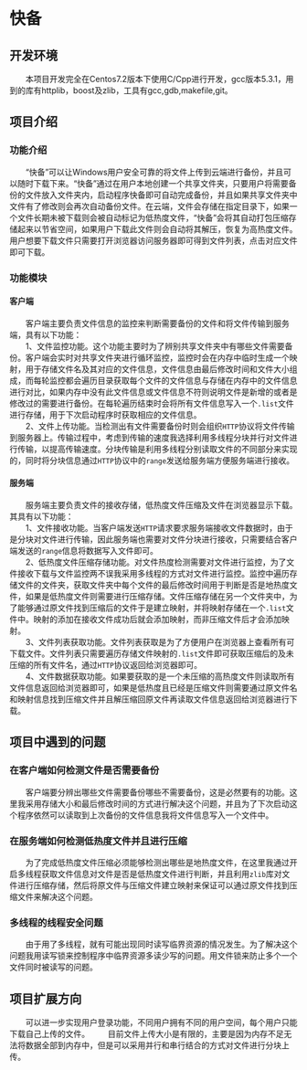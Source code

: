 # 快备
## 开发环境
&emsp;&emsp;本项目开发完全在Centos7.2版本下使用C/Cpp进行开发，gcc版本5.3.1，用到的库有httplib，boost及zlib，工具有gcc,gdb,makefile,git。
## 项目介绍
### 功能介绍
&emsp;&emsp;“快备”可以让Windows用户安全可靠的将文件上传到云端进行备份，并且可以随时下载下来。“快备”通过在用户本地创建一个共享文件夹，只要用户将需要备份的文件放入文件夹内，启动程序快备即可自动完成备份，并且如果共享文件夹中文件有了修改则会再次自动备份文件。在云端，文件会存储在指定目录下，如果一个文件长期未被下载则会被自动标记为低热度文件，“快备”会将其自动打包压缩存储起来以节省空间，如果用户下载此文件则会自动将其解压，恢复为高热度文件。用户想要下载文件只需要打开浏览器访问服务器即可得到文件列表，点击对应文件即可下载。
### 功能模块
#### 客户端
&emsp;&emsp;客户端主要负责文件信息的监控来判断需要备份的文件和将文件传输到服务端，具有以下功能：</br>
&emsp;&emsp;1、文件监控功能。这个功能主要时为了辨别共享文件夹中有哪些文件需要备份。客户端会实时对共享文件夹进行循环监控，监控时会在内存中临时生成一个映射，用于存储文件名及其对应的文件信息，文件信息由最后修改时间和文件大小组成，而每轮监控都会遍历目录获取每个文件的文件信息与存储在内存中的文件信息进行对比，如果内存中没有此文件信息或文件信息不符则说明文件是新增的或者是修改过的需要进行备份。在每轮遍历结束时会将所有文件信息写入一个`.list`文件进行存储，用于下次启动程序时获取相应的文件信息。</br>
&emsp;&emsp;2、文件上传功能。当检测出有文件需要备份时则会组织`HTTP`协议将文件传输到服务器上。传输过程中，考虑到传输的速度我选择利用多线程分块并行对文件进行传输，以提高传输速度。分块传输是利用多线程分别读取文件的不同部分来实现的，同时将分块信息通过`HTTP`协议中的`range`发送给服务端方便服务端进行接收。</br>
#### 服务端
&emsp;&emsp;服务端主要负责文件的接收存储，低热度文件压缩及文件在浏览器显示下载。其具有以下功能：</br>
&emsp;&emsp;1、文件接收功能。当客户端发送`HTTP`请求要求服务端接收文件数据时，由于是分块对文件进行传输，因此服务端也需要对文件分块进行接收，只需要结合客户端发送的`range`信息将数据写入文件即可。</br>
&emsp;&emsp;2、低热度文件压缩存储功能。对文件热度检测需要对文件进行监控，为了文件接收下载与文件监控两不误我采用多线程的方式对文件进行监控。监控中遍历存储文件的文件夹，获取文件夹中每个文件的最后修改时间用于判断是否是地热度文件，如果是低热度文件则需要进行压缩存储。文件压缩存储在另一个文件夹中，为了能够通过原文件找到压缩后的文件于是建立映射，并将映射存储在一个`.list`文件中。映射的添加在接收文件成功后就会添加映射，而非压缩文件后才会添加映射。</br>
&emsp;&emsp;3、文件列表获取功能。文件列表获取是为了方便用户在浏览器上查看所有可下载文件。文件列表只需要遍历存储文件映射的`.list`文件即可获取压缩后的及未压缩的所有文件名，通过`HTTP`协议返回给浏览器即可。</br>
&emsp;&emsp;4、文件数据获取功能。如果要获取的是一个未压缩的高热度文件则读取所有文件信息返回给浏览器即可，如果是低热度且已经是压缩文件则需要通过原文件名和映射信息找到压缩文件并且解压缩回原文件再读取文件信息返回给浏览器进行下载。</br>
## 项目中遇到的问题
### 在客户端如何检测文件是否需要备份
&emsp;&emsp;客户端要分辨出哪些文件需要备份哪些不需要备份，这是必然要有的功能。这里我采用存储大小和最后修改时间的方式进行解决这个问题，并且为了下次启动这个程序依然可以读取到上次备份的文件信息我将文件信息写入一个文件中。
### 在服务端如何检测低热度文件并且进行压缩
&emsp;&emsp;为了完成低热度文件压缩必须能够检测出哪些是地热度文件，在这里我通过开启多线程获取文件信息对文件是否是低热度文件进行判断，并且利用`zlib`库对文件进行压缩存储，然后将原文件与压缩文件建立映射来保证可以通过原文件找到压缩文件来解决这个问题。
### 多线程的线程安全问题
&emsp;&emsp;由于用了多线程，就有可能出现同时读写临界资源的情况发生。为了解决这个问题我用读写锁来控制程序中临界资源多读少写的问题。用文件锁来防止多个一个文件同时被读写的问题。
## 项目扩展方向
&emsp;&emsp;可以进一步实现用户登录功能，不同用户拥有不同的用户空间，每个用户只能下载自己上传的文件。
&emsp;&emsp;目前文件上传大小是有限的，主要是因为内存不足无法将数据全部到内存中，但是可以采用并行和串行结合的方式对文件进行分块上传。

